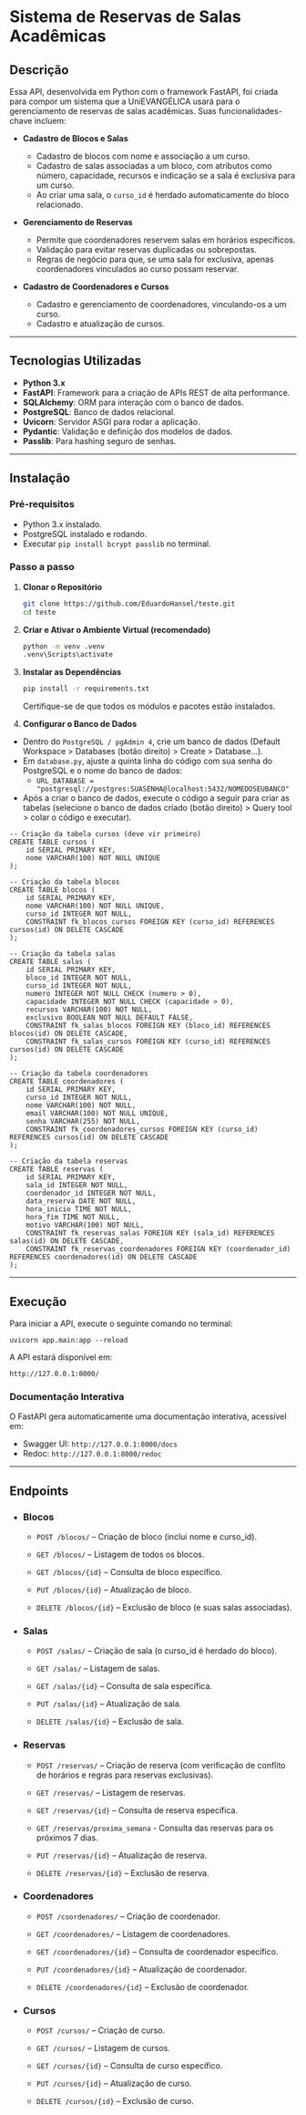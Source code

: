 # Sistema de Reservas de Salas Acadêmicas

## Descrição

Essa API, desenvolvida em Python com o framework FastAPI, foi criada para compor um sistema que a UniEVANGÉLICA usará 
para o gerenciamento de reservas de salas acadêmicas. Suas funcionalidades-chave incluem:
- **Cadastro de Blocos e Salas**  
  - Cadastro de blocos com nome e associação a um curso.
  - Cadastro de salas associadas a um bloco, com atributos como número, capacidade, recursos e indicação se a sala é exclusiva para um curso.  
  - Ao criar uma sala, o `curso_id` é herdado automaticamente do bloco relacionado.

- **Gerenciamento de Reservas**  
  - Permite que coordenadores reservem salas em horários específicos.
  - Validação para evitar reservas duplicadas ou sobrepostas.
  - Regras de negócio para que, se uma sala for exclusiva, apenas coordenadores vinculados ao curso possam reservar.

- **Cadastro de Coordenadores e Cursos**  
  - Cadastro e gerenciamento de coordenadores, vinculando-os a um curso.
  - Cadastro e atualização de cursos.

---

## Tecnologias Utilizadas

- **Python 3.x**
- **FastAPI**: Framework para a criação de APIs REST de alta performance.
- **SQLAlchemy**: ORM para interação com o banco de dados.
- **PostgreSQL**: Banco de dados relacional.
- **Uvicorn**: Servidor ASGI para rodar a aplicação.
- **Pydantic**: Validação e definição dos modelos de dados.
- **Passlib**: Para hashing seguro de senhas.

---

## Instalação

### Pré-requisitos

- Python 3.x instalado.
- PostgreSQL instalado e rodando.
- Executar `pip install bcrypt passlib` no terminal.



### Passo a passo

1. **Clonar o Repositório**
    ```bash
   git clone https://github.com/EduardoHansel/teste.git
   cd teste
   
2. **Criar e Ativar o Ambiente Virtual (recomendado)**
    ```bash
   python -m venv .venv
   .venv\Scripts\activate

3. **Instalar as Dependências**
    ```bash
    pip install -r requirements.txt
   ```
   Certifique-se de que todos os módulos e pacotes estão instalados.
   
4. **Configurar o Banco de Dados**
- Dentro do `PostgreSQL / pgAdmin 4`, crie um banco de dados (Default Workspace > Databases (botão direito) > Create > Database...).
- Em `database.py`, ajuste a quinta linha do código com sua senha do PostgreSQL e o nome do banco de dados:
  - ```URL_DATABASE = "postgresql://postgres:SUASENHA@localhost:5432/NOMEDOSEUBANCO"```
- Após a criar o banco de dados, execute o código a seguir para criar as tabelas (selecione o banco de dados criado (botão direito) > Query tool > colar o código e executar).

```
-- Criação da tabela cursos (deve vir primeiro)
CREATE TABLE cursos (
    id SERIAL PRIMARY KEY,
    nome VARCHAR(100) NOT NULL UNIQUE
);

-- Criação da tabela blocos
CREATE TABLE blocos (
    id SERIAL PRIMARY KEY,
    nome VARCHAR(100) NOT NULL UNIQUE,
    curso_id INTEGER NOT NULL,
    CONSTRAINT fk_blocos_cursos FOREIGN KEY (curso_id) REFERENCES cursos(id) ON DELETE CASCADE
);

-- Criação da tabela salas
CREATE TABLE salas (
    id SERIAL PRIMARY KEY,
    bloco_id INTEGER NOT NULL,
    curso_id INTEGER NOT NULL,
    numero INTEGER NOT NULL CHECK (numero > 0),
    capacidade INTEGER NOT NULL CHECK (capacidade > 0),
    recursos VARCHAR(100) NOT NULL,
    exclusivo BOOLEAN NOT NULL DEFAULT FALSE,
    CONSTRAINT fk_salas_blocos FOREIGN KEY (bloco_id) REFERENCES blocos(id) ON DELETE CASCADE,
    CONSTRAINT fk_salas_cursos FOREIGN KEY (curso_id) REFERENCES cursos(id) ON DELETE CASCADE
);

-- Criação da tabela coordenadores
CREATE TABLE coordenadores (
    id SERIAL PRIMARY KEY,
    curso_id INTEGER NOT NULL,
    nome VARCHAR(100) NOT NULL,
    email VARCHAR(100) NOT NULL UNIQUE,
    senha VARCHAR(255) NOT NULL,
    CONSTRAINT fk_coordenadores_cursos FOREIGN KEY (curso_id) REFERENCES cursos(id) ON DELETE CASCADE
);

-- Criação da tabela reservas
CREATE TABLE reservas (
    id SERIAL PRIMARY KEY,
    sala_id INTEGER NOT NULL,
    coordenador_id INTEGER NOT NULL,
    data_reserva DATE NOT NULL,
    hora_inicio TIME NOT NULL,
    hora_fim TIME NOT NULL,
    motivo VARCHAR(100) NOT NULL,
    CONSTRAINT fk_reservas_salas FOREIGN KEY (sala_id) REFERENCES salas(id) ON DELETE CASCADE,
    CONSTRAINT fk_reservas_coordenadores FOREIGN KEY (coordenador_id) REFERENCES coordenadores(id) ON DELETE CASCADE
);
```

---

## Execução

Para iniciar a API, execute o seguinte comando no terminal:

`uvicorn app.main:app --reload`

A API estará disponível em:

`http://127.0.0.1:8000/`

### Documentação Interativa

O FastAPI gera automaticamente uma documentação interativa, acessível em:

- Swagger UI: `http://127.0.0.1:8000/docs`
- Redoc: `http://127.0.0.1:8000/redoc`

---

## Endpoints

- ### Blocos

    - `POST /blocos/` – Criação de bloco (inclui nome e curso_id).
    
    - `GET /blocos/` – Listagem de todos os blocos.
    
    - `GET /blocos/{id}` – Consulta de bloco específico.
    
    - `PUT /blocos/{id}` – Atualização de bloco.
    
    - `DELETE /blocos/{id}` – Exclusão de bloco (e suas salas associadas).

- ### Salas

    - `POST /salas/` – Criação de sala (o curso_id é herdado do bloco).
    
    - `GET /salas/` – Listagem de salas.
    
    - `GET /salas/{id}` – Consulta de sala específica.
    
    - `PUT /salas/{id}` – Atualização de sala.
    
    - `DELETE /salas/{id}` – Exclusão de sala.

- ### Reservas

    - `POST /reservas/` – Criação de reserva (com verificação de conflito de horários e regras para reservas exclusivas).
    
    - `GET /reservas/` – Listagem de reservas.
    
    - `GET /reservas/{id}` – Consulta de reserva específica.
    - `GET /reservas/proxima_semana` - Consulta das reservas para os próximos 7 dias.
    
    - `PUT /reservas/{id}` – Atualização de reserva.
    
    - `DELETE /reservas/{id}` – Exclusão de reserva.

- ### Coordenadores

    - `POST /coordenadores/` – Criação de coordenador.
    
    - `GET /coordenadores/` – Listagem de coordenadores.
    
    - `GET /coordenadores/{id}` – Consulta de coordenador específico.
    
    - `PUT /coordenadores/{id}` – Atualização de coordenador.
    
    - `DELETE /coordenadores/{id}` – Exclusão de coordenador.

- ### Cursos

    - `POST /cursos/` – Criação de curso.
    
    - `GET /cursos/` – Listagem de cursos.
    
    - `GET /cursos/{id}` – Consulta de curso específico.
    
    - `PUT /cursos/{id}` – Atualização de curso.
    
    - `DELETE /cursos/{id}` – Exclusão de curso.
